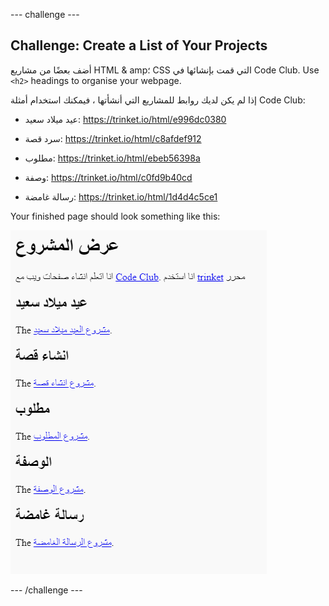 \--- challenge \---

## Challenge: Create a List of Your Projects

أضف بعضًا من مشاريع HTML & amp؛ CSS التي قمت بإنشائها في Code Club. Use `<h2>` headings to organise your webpage.

إذا لم يكن لديك روابط للمشاريع التي أنشأتها ، فيمكنك استخدام أمثلة Code Club:

+ عيد ميلاد سعيد: <https://trinket.io/html/e996dc0380>

+ سرد قصة: <https://trinket.io/html/c8afdef912>

+ مطلوب: <https://trinket.io/html/ebeb56398a>

+ وصفة: <https://trinket.io/html/c0fd9b40cd>

+ رسالة غامضة: <https://trinket.io/html/1d4d4c5ce1>

Your finished page should look something like this:

![لقطة الشاشة](images/showcase-h2-projects.png)

\--- /challenge \---